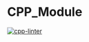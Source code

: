# CPP_Module

[![cpp-linter](https://github.com/yuzu-juice/CPP_Module/actions/workflows/cpp-linter.yml/badge.svg)](https://github.com/yuzu-juice/CPP_Module/actions/workflows/cpp-linter.yml)